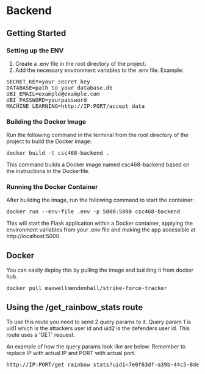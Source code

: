 # Backend
## Getting Started
### Setting up the ENV
1. Create a .env file in the root directory of the project.
2. Add the necessary environment variables to the .env file. Example:
<pre>
SECRET_KEY=your_secret_key
DATABASE=path_to_your_database.db
UBI_EMAIL=example@example.com
UBI_PASSWORD=yourpassword
MACHINE_LEARNING=http://IP:PORT/accept_data
</pre>

### Building the Docker Image
Run the following command in the terminal from the root directory of the project to build the Docker image:
<pre>
docker build -t csc468-backend .
</pre>
This command builds a Docker image named csc468-backend based on the instructions in the Dockerfile.

### Running the Docker Container
After building the image, run the following command to start the container:
<pre>
docker run --env-file .env -p 5000:5000 csc468-backend
</pre>
This will start the Flask application within a Docker container, applying the environment variables from your .env file and making the app accessible at http://localhost:5000.

## Docker 
You can easily deploy this by pulling the image and building it from docker hub.
<pre>
docker pull maxwellmendenhall/strike-force-tracker
</pre>

## Using the /get_rainbow_stats route
To use this route you need to send 2 query params to it. Query param 1 is uid1 which is the attackers user id
and uid2 is the defenders user id. This route uses a 'GET' request. 

An example of how the query params look like are below. Remember to replace IP with actual IP and PORT with actual port.
<pre>
http://IP:PORT/get_rainbow_stats?uid1=7e0f63df-a39b-44c5-8de0-d39a05926e77&uid2=7e0f63df-a39b-44c5-8de0-d39a05926e77
</pre>

